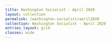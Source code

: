 ```yaml
---
title: Washington Socialist - April 2020
layout: collection
permalink: /washington-socialist/april2020
collection: Washington Socialist - April 2020
entries_layout: grid
classes: wide
---
```


